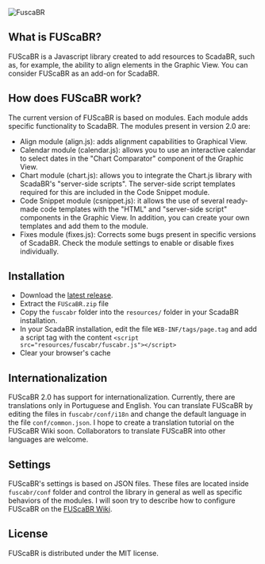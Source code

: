 ![FuscaBR](https://user-images.githubusercontent.com/82009729/121762159-9253a980-cb0a-11eb-8230-c8d1a3fb874e.png)


## What is FUScaBR?
FUScaBR is a Javascript library created to add resources to ScadaBR, such as, for example, the ability to align elements in the Graphic View. You can consider FUScaBR as an add-on for ScadaBR.

## How does FUScaBR work?
The current version of FUScaBR is based on modules. Each module adds specific functionality to ScadaBR. The modules present in version 2.0 are:
- Align module (align.js): adds alignment capabilities to Graphical View.
- Calendar module (calendar.js): allows you to use an interactive calendar to select dates in the "Chart Comparator" component of the Graphic View.
- Chart module (chart.js): allows you to integrate the Chart.js library with ScadaBR's "server-side scripts". The server-side script templates required for this are included in the Code Snippet module.
- Code Snippet module (csnippet.js): it allows the use of several ready-made code templates with the "HTML" and "server-side script" components in the Graphic View. In addition, you can create your own templates and add them to the module. 
- Fixes module (fixes.js): Corrects some bugs present in specific versions of ScadaBR. Check the module settings to enable or disable fixes individually.

## Installation
- Download the [latest release](https://github.com/celsou/fuscabr/releases/latest/).
- Extract the `FUScaBR.zip` file
- Copy the `fuscabr` folder into the `resources/` folder in your ScadaBR installation.
- In your ScadaBR installation, edit the file `WEB-INF/tags/page.tag` and add a script tag with the content `<script src="resources/fuscabr/fuscabr.js"></script>`
- Clear your browser's cache

## Internationalization
FUScaBR 2.0 has support for internationalization. Currently, there are translations only in Portuguese and English. You can translate FUScaBR by editing the files in `fuscabr/conf/i18n` and change the default language in the file `conf/common.json`. I hope to create a translation tutorial on the FUScaBR Wiki soon. Collaborators to translate FUScaBR into other languages are welcome.

## Settings
FUScaBR's settings is based on JSON files. These files are located inside `fuscabr/conf` folder and control the library in general as well as specific behaviors of the modules. I will soon try to describe how to configure FUScaBR on the [FUScaBR Wiki](https://github.com/celsou/fuscabr/wiki).

## License
FUScaBR is distributed under the MIT license.
